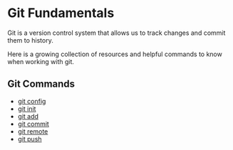 # Git Fundamentals

Git is a version control system that allows us to track changes and commit them to history.

Here is a growing collection of resources and helpful commands to know when working with git.

## Git Commands

- [git config](./commands/Config.md)
- [git init](./commands/Init.md)
- [git add](./commands/Add.md)
- [git commit](./commands/Commit.md)
- [git remote](./commands/Remote.md)
- [git push](./commands/Push.md)
